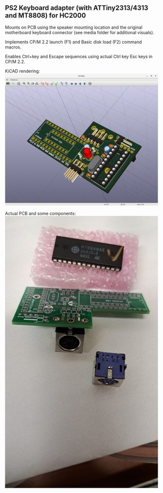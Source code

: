 ## PS2 Keyboard adapter (with ATTiny2313/4313 and MT8808) for HC2000

Mounts on PCB using the speaker mounting location and the original motherboard keyboard connector (see media folder for additional visuals).

Implements CP/M 2.2 launch (F1) and Basic disk load (F2) command macros. 

Enables Ctrl+key and Escape sequences using actual Ctrl key Esc keys in CP/M 2.2.


KiCAD rendering:
![KiCAD rendering of PCB](https://github.com/svpantazi/HC2000_PS2_KBRD/blob/main/media/kicad_3d_rendering.png?raw=true)


Actual PCB and some components:
![some components](https://github.com/svpantazi/HC2000_PS2_KBRD/blob/main/media/some_components.jpeg?raw=true)





